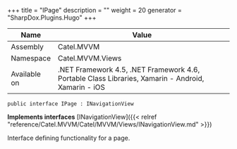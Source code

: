 

+++
title = "IPage" 
description = ""
weight = 20
generator = "SharpDox.Plugins.Hugo"
+++

Name|Value
---|---
Assembly|Catel.MVVM
Namespace|Catel.MVVM.Views
Available on|.NET Framework 4.5, .NET Framework 4.6, Portable Class Libraries, Xamarin - Android, Xamarin - iOS

```
public interface IPage : INavigationView
```

**Implements interfaces**
[INavigationView]({{&lt; relref "reference/Catel.MVVM/Catel/MVVM/Views/INavigationView.md" &gt;}})

Interface defining functionality for a page.

